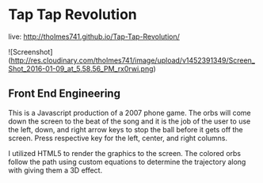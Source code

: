 # Tap Tap Revolution


live: http://tholmes741.github.io/Tap-Tap-Revolution/

![Screenshot] (http://res.cloudinary.com/tholmes741/image/upload/v1452391349/Screen_Shot_2016-01-09_at_5.58.56_PM_rx0rwi.png)

## Front End Engineering

  This is a Javascript production of a 2007 phone game. The orbs will come down
  the screen to the beat of the song and it is the job of the user to use the left,
  down, and right arrow keys to stop the ball before it gets off the screen. Press
  respective key for the left, center, and right columns.

  I utilized HTML5 to render the graphics to the screen. The colored orbs follow
  the path using custom equations to determine the trajectory along with giving them
  a 3D effect. 
